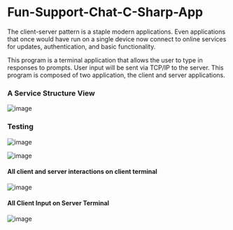 # Fun-Support-Chat-C-Sharp-App
The client-server pattern is a staple modern applications. Even applications that once would have run on a single device now connect to online services for updates, authentication, and basic functionality. 

This program is a terminal application that allows the user to type in responses to prompts. User input will be sent via TCP/IP to the server. This program is composed of two application, the client and server applications.

<h3>A Service Structure View</h3>

![image](https://user-images.githubusercontent.com/73504127/219126441-f1f7fe7e-a779-4f12-914a-1c0d8e867b8a.png)


<h3>Testing </h3>

![image](https://user-images.githubusercontent.com/73504127/219125251-d25ee205-590f-4c0b-9888-e5667fcf0040.png)

![image](https://user-images.githubusercontent.com/73504127/219125336-f0bdbdf9-fd5d-4e7c-b949-9e161200289d.png)

<h4>All client and server interactions on client terminal</h4>

![image](https://user-images.githubusercontent.com/73504127/219126167-df1359cb-fe4f-4aec-93dd-6a9b7f339862.png)

<h4> All Client Input on Server Terminal</h4>

![image](https://user-images.githubusercontent.com/73504127/219126695-86ce955d-aa8c-4d0b-8e51-724e84d9bbb1.png)

